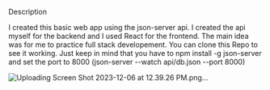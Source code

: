 Description

I created this basic web app using the json-server api. I created the api myself for the backend and I used React for the frontend. The main idea was for me to practice full stack developement. You can clone this Repo to see it working. Just keep in mind that you have to npm install -g json-server and set the port to 8000 (json-server --watch api/db.json --port 8000)



![Uploading Screen Shot 2023-12-06 at 12.39.26 PM.png…]()
